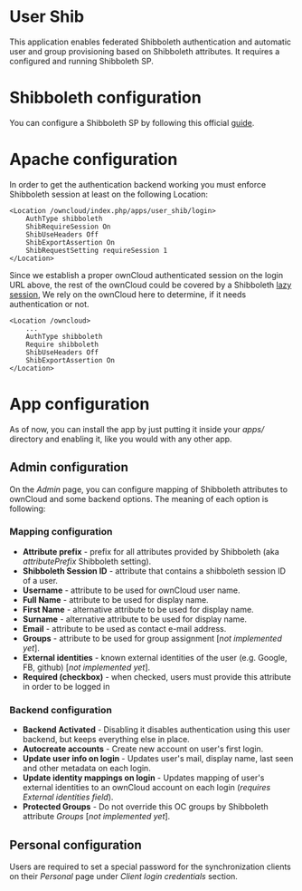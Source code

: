 # User Shib

This application enables federated Shibboleth
authentication and automatic user and group provisioning
based on Shibboleth attributes. It requires
a configured and running Shibboleth SP.

# Shibboleth configuration

You can configure a Shibboleth SP by following this official [guide](https://wiki.shibboleth.net/confluence/display/SHIB2/NativeSPGettingStarted).

# Apache configuration

In order to get the authentication backend working you
must enforce Shibboleth session at least on the following Location:

```
<Location /owncloud/index.php/apps/user_shib/login>
	AuthType shibboleth
	ShibRequireSession On
	ShibUseHeaders Off
	ShibExportAssertion On
	ShibRequestSetting requireSession 1
</Location>
```

Since we establish a proper ownCloud authenticated session on the login URL above,
the rest of the ownCloud could be covered by a Shibboleth [lazy session](https://aai-demo.switch.ch/lazy/),
We rely on the ownCloud here to determine, if it needs authentication or not.

```
<Location /owncloud>
	...
	AuthType shibboleth
	Require shibboleth
	ShibUseHeaders Off
	ShibExportAssertion On
</Location>
```

# App configuration

As of now, you can install the app by just putting it inside your _apps/_ directory
and enabling it, like you would with any other app.

## Admin configuration

On the _Admin_ page, you can configure mapping of Shibboleth attributes
to ownCloud and some backend options. The meaning of each option is following:

### Mapping configuration

* **Attribute prefix** - prefix for all attributes provided by Shibboleth (aka _attributePrefix_ Shibboleth setting).
* **Shibboleth Session ID** - attribute that contains a shibboleth session ID of a user.
* **Username** - attribute to be used for ownCloud user name.
* **Full Name** - attribute to be used for display name.
* **First Name** - alternative attribute to be used for display name.
* **Surname** - alternative attribute to be used for display name.
* **Email** - attribute to be used as contact e-mail address.
* **Groups** - attribute to be used for group assignment [_not implemented yet_].
* **External identities** - known external identities of the user (e.g. Google, FB, github) [_not implemented yet_].
* **Required (checkbox)** - when checked, users must provide this attribute in order to be logged in

### Backend configuration

* **Backend Activated** - Disabling it disables authentication using this user backend, but keeps everything else in place.
* **Autocreate accounts** - Create new account on user's first login.
* **Update user info on login** - Updates user's mail, display name, last seen and other metadata on each login.
* **Update identity mappings on login** - Updates mapping of user's external identities to an ownCloud account on each login (_requires External identities field_).
* **Protected Groups** - Do not override this OC groups by Shibboleth attribute _Groups_ [_not implemented yet_].

## Personal configuration

Users are required to set a special password for the synchronization clients on their _Personal_ page
under _Client login credentials_ section.
